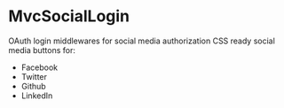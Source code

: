 # MvcSocialLogin

OAuth login middlewares for social media authorization
CSS ready social media buttons for:
- Facebook
- Twitter
- Github
- LinkedIn